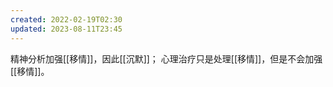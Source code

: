 ```yaml
---
created: 2022-02-19T02:30
updated: 2023-08-11T23:45
---
```

精神分析加强[[移情]]，因此[[沉默]]；
心理治疗只是处理[[移情]]，但是不会加强[[移情]]。